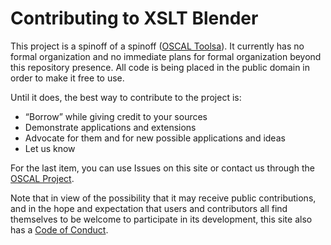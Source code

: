 # Contributing to XSLT Blender

This project is a spinoff of a spinoff ([OSCAL Toolsa](http://pages.nist.gov/oscal-tools)). It currently has no formal organization and no immediate plans for formal organization beyond this repository presence. All code is being placed in the public domain in order to make it free to use.

Until it does, the best way to contribute to the project is:

- <q>Borrow</q> while giving credit to your sources
- Demonstrate applications and extensions
- Advocate for them and for new possible applications and ideas
- Let us know

For the last item, you can use Issues on this site or contact us through the [OSCAL Project](http://pages.nist.gov/OSCAL).

Note that in view of the possibility that it may receive public contributions, and in the hope and expectation that users and contributors all find themselves to be welcome to participate in its development, this site also has a [Code of Conduct](CODE_OF_CONDUCT.md).
